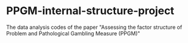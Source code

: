 # PPGM-internal-structure-project
The data analysis codes of the paper "Assessing the factor structure of Problem and Pathological Gambling Measure (PPGM)"
